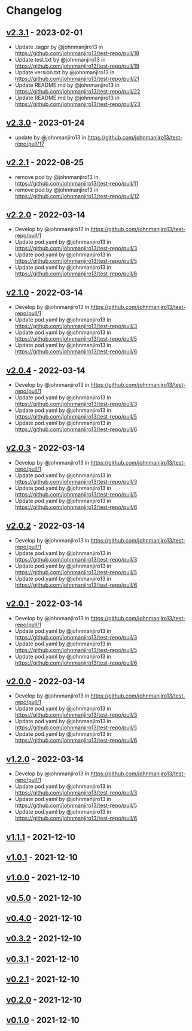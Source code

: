 # Changelog

## [v2.3.1](https://github.com/johnmanjiro13/test-repo/compare/v2.3.0...v2.3.1) - 2023-02-01
- Update .tagpr by @johnmanjiro13 in https://github.com/johnmanjiro13/test-repo/pull/18
- Update test.txt by @johnmanjiro13 in https://github.com/johnmanjiro13/test-repo/pull/19
- Update version.txt by @johnmanjiro13 in https://github.com/johnmanjiro13/test-repo/pull/21
- Update README.md by @johnmanjiro13 in https://github.com/johnmanjiro13/test-repo/pull/22
- Update README.md by @johnmanjiro13 in https://github.com/johnmanjiro13/test-repo/pull/23

## [v2.3.0](https://github.com/johnmanjiro13/test-repo/compare/v2.2.1...v2.3.0) - 2023-01-24
- update by @johnmanjiro13 in https://github.com/johnmanjiro13/test-repo/pull/17

## [v2.2.1](https://github.com/johnmanjiro13/test-repo/compare/v1.2.0...v2.2.1) - 2022-08-25
- remove pod by @johnmanjiro13 in https://github.com/johnmanjiro13/test-repo/pull/11
- remove pod by @johnmanjiro13 in https://github.com/johnmanjiro13/test-repo/pull/12

## [v2.2.0](https://github.com/johnmanjiro13/test-repo/compare/v0.1.0...v2.2.0) - 2022-03-14
- Develop by @johnmanjiro13 in https://github.com/johnmanjiro13/test-repo/pull/1
- Update pod.yaml by @johnmanjiro13 in https://github.com/johnmanjiro13/test-repo/pull/3
- Update pod.yaml by @johnmanjiro13 in https://github.com/johnmanjiro13/test-repo/pull/5
- Update pod.yaml by @johnmanjiro13 in https://github.com/johnmanjiro13/test-repo/pull/6

## [v2.1.0](https://github.com/johnmanjiro13/test-repo/compare/v0.1.0...v2.1.0) - 2022-03-14
- Develop by @johnmanjiro13 in https://github.com/johnmanjiro13/test-repo/pull/1
- Update pod.yaml by @johnmanjiro13 in https://github.com/johnmanjiro13/test-repo/pull/3
- Update pod.yaml by @johnmanjiro13 in https://github.com/johnmanjiro13/test-repo/pull/5
- Update pod.yaml by @johnmanjiro13 in https://github.com/johnmanjiro13/test-repo/pull/6

## [v2.0.4](https://github.com/johnmanjiro13/test-repo/compare/v0.1.0...v2.0.4) - 2022-03-14
- Develop by @johnmanjiro13 in https://github.com/johnmanjiro13/test-repo/pull/1
- Update pod.yaml by @johnmanjiro13 in https://github.com/johnmanjiro13/test-repo/pull/3
- Update pod.yaml by @johnmanjiro13 in https://github.com/johnmanjiro13/test-repo/pull/5
- Update pod.yaml by @johnmanjiro13 in https://github.com/johnmanjiro13/test-repo/pull/6

## [v2.0.3](https://github.com/johnmanjiro13/test-repo/compare/v0.1.0...v2.0.3) - 2022-03-14
- Develop by @johnmanjiro13 in https://github.com/johnmanjiro13/test-repo/pull/1
- Update pod.yaml by @johnmanjiro13 in https://github.com/johnmanjiro13/test-repo/pull/3
- Update pod.yaml by @johnmanjiro13 in https://github.com/johnmanjiro13/test-repo/pull/5
- Update pod.yaml by @johnmanjiro13 in https://github.com/johnmanjiro13/test-repo/pull/6

## [v2.0.2](https://github.com/johnmanjiro13/test-repo/compare/v0.1.0...v2.0.2) - 2022-03-14
- Develop by @johnmanjiro13 in https://github.com/johnmanjiro13/test-repo/pull/1
- Update pod.yaml by @johnmanjiro13 in https://github.com/johnmanjiro13/test-repo/pull/3
- Update pod.yaml by @johnmanjiro13 in https://github.com/johnmanjiro13/test-repo/pull/5
- Update pod.yaml by @johnmanjiro13 in https://github.com/johnmanjiro13/test-repo/pull/6

## [v2.0.1](https://github.com/johnmanjiro13/test-repo/compare/v0.1.0...v2.0.1) - 2022-03-14
- Develop by @johnmanjiro13 in https://github.com/johnmanjiro13/test-repo/pull/1
- Update pod.yaml by @johnmanjiro13 in https://github.com/johnmanjiro13/test-repo/pull/3
- Update pod.yaml by @johnmanjiro13 in https://github.com/johnmanjiro13/test-repo/pull/5
- Update pod.yaml by @johnmanjiro13 in https://github.com/johnmanjiro13/test-repo/pull/6

## [v2.0.0](https://github.com/johnmanjiro13/test-repo/compare/v0.1.0...v2.0.0) - 2022-03-14
- Develop by @johnmanjiro13 in https://github.com/johnmanjiro13/test-repo/pull/1
- Update pod.yaml by @johnmanjiro13 in https://github.com/johnmanjiro13/test-repo/pull/3
- Update pod.yaml by @johnmanjiro13 in https://github.com/johnmanjiro13/test-repo/pull/5
- Update pod.yaml by @johnmanjiro13 in https://github.com/johnmanjiro13/test-repo/pull/6

## [v1.2.0](https://github.com/johnmanjiro13/test-repo/compare/v0.1.0...v1.2.0) - 2022-03-14
- Develop by @johnmanjiro13 in https://github.com/johnmanjiro13/test-repo/pull/1
- Update pod.yaml by @johnmanjiro13 in https://github.com/johnmanjiro13/test-repo/pull/3
- Update pod.yaml by @johnmanjiro13 in https://github.com/johnmanjiro13/test-repo/pull/5
- Update pod.yaml by @johnmanjiro13 in https://github.com/johnmanjiro13/test-repo/pull/6

## [v1.1.1](https://github.com/johnmanjiro13/test-repo/commits/v1.1.1) - 2021-12-10

## [v1.0.1](https://github.com/johnmanjiro13/test-repo/commits/v1.0.1) - 2021-12-10

## [v1.0.0](https://github.com/johnmanjiro13/test-repo/commits/v1.0.0) - 2021-12-10

## [v0.5.0](https://github.com/johnmanjiro13/test-repo/commits/v0.5.0) - 2021-12-10

## [v0.4.0](https://github.com/johnmanjiro13/test-repo/commits/v0.4.0) - 2021-12-10

## [v0.3.2](https://github.com/johnmanjiro13/test-repo/commits/v0.3.2) - 2021-12-10

## [v0.3.1](https://github.com/johnmanjiro13/test-repo/commits/v0.3.1) - 2021-12-10

## [v0.2.1](https://github.com/johnmanjiro13/test-repo/commits/v0.2.1) - 2021-12-10

## [v0.2.0](https://github.com/johnmanjiro13/test-repo/commits/v0.2.0) - 2021-12-10

## [v0.1.0](https://github.com/johnmanjiro13/test-repo/commits/v0.1.0) - 2021-12-10
